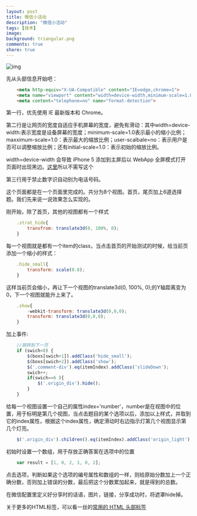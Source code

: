 ```yaml
---
layout: post
title: 微信小活动
description: "微信小活动"
tags: [技术]
image:
background: triangular.png
comments: true
share: true
---
```


![img]({{site.url}}images/article/2016-3-2/1.gif)

先从头部信息开始吧：

```html
	<meta http-equiv="X-UA-Compatible" content="IE=edge,chrome=1">
	<meta name="viewport" content="width=device-width,minimum-scale=1.0,maximum-scale=1.0,user-scalable=no">
	<meta content="telephone=no" name="format-detection">
```

<!-- more -->

第一行，优先使用 IE 最新版本和 Chrome。

第二行是让网页的宽度自适应手机屏幕的宽度，避免有滑动：其中width=device-width:表示宽度是设备屏幕的宽度；minimum-scale=1.0表示最小的缩小比例；maxximum-scale=1.0：表示最大的缩放比例；user-scalbale=no：表示用户是否可以调整缩放比例；还有initial-scale=1.0：表示初始的缩放比例。

width=device-width 会导致 iPhone 5 添加到主屏后以 WebApp 全屏模式打开页面时出现黑边。[这里](http://bigc.at/ios-webapp-viewport-meta.orz)所以不需写这个

第三行用于禁止数字识自动别为电话号码。

这个页面都是在一个页面里完成的。共分为8个视图。首页，尾页加上6道选择题。我们先来说一说效果怎么实现的。

刚开始，除了首页，其他的视图都有一个样式

```js
	.strat_hide{
		transfrom: translate3d(0, 100%, 0);
	}
```

每一个视图就是都有一个item的class，当点击首页的开始测试的时候，给当前页添加一个缩小的样式：

```js
	.hide_small{
		transform: scale(0.8);
	}
```

这样当前页会缩小，再让下一个视图的translate3d(0, 100%, 0);的Y轴距离变为0，下一个视图就能升上来了。

```js
	.show{
	    -webkit-transform: translate3d(0,0,0);
	    transform: translate3d(0,0,0);
	}
```

加上事件:

```js
    //跳转到下一页
    if (swich<8) {
        $(boxs[swich+1]).addClass('hide_small');
        $(boxs[swich+2]).addClass('show');
        $('.comment-div').eq(itemIndex).addClass('slideDown');
        swich++;
        if(swich==6 ){
            $('.origin_div').hide();
        }
    }
```

给每一个视图设置一个自己的属性index='number'，number是在视图中的位置，用于标明是第几个视图，当点击题目的某个选项以后，添加以上样式，并取到它的index属性，根据这个index属性，确定滑动时右边指示灯第几个视图显示第几个灯亮。

```js
	$('.origin_div').children().eq(itemIndex).addClass('origin_light').siblings().removeClass('origin_light');
```

初始时设置一个数组，用于存放正确答案在选项中的位置

```js
    var result = [1, 0, 2, 1, 0, 2];
```

点击选项，判断如果这个选项的编号属性和数组的一样，则给原始分数加上一个正确分数，否则加上错误的分数，最后把这个分数累加起来，就是得到的总数。

在微信配置里定义好分享时的话语，图片，链接，分享成功时，将遮罩hide掉。

关于更多的HTML标签，可以看一丝的[常用的 HTML 头部标签](https://github.com/yisibl/blog/issues/1)